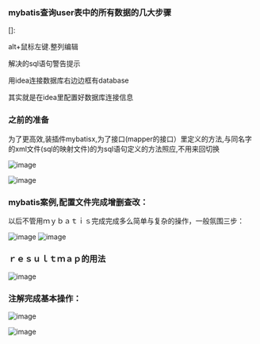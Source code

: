 ### mybatis查询user表中的所有数据的几大步骤

[]: 

[](https://mybatis.org/mybatis-3/zh/getting-started.html)

alt+鼠标左键.整列编辑

解决的sql语句警告提示

用idea连接数据库右边边框有database

其实就是在idea里配置好数据库连接信息

### 之前的准备

为了更高效,装插件mybatisx,为了接口(mapper的接口）里定义的方法,与同名字的xml文件(sql的映射文件)的为sql语句定义的方法照应,不用来回切换

![image](https://user-images.githubusercontent.com/65000660/172337442-b8245404-01cb-4a9d-b2fc-333e2f451b8c.png)






![image](https://user-images.githubusercontent.com/65000660/172337473-f3d7658f-e456-456f-bf78-28a984e25037.png)




### mybatis案例,配置文件完成增删查改：

以后不管用ｍｙｂａｔｉｓ完成完成多么简单与复杂的操作，一般氛围三步：

![image](https://user-images.githubusercontent.com/65000660/172337526-fb5ba953-ad39-4dd2-89e6-fd089140fc6e.png)
![image](https://user-images.githubusercontent.com/65000660/172337550-cde0dcad-a887-45fe-a292-7d981011512c.png)


### ｒｅｓｕｌｔｍａｐ的用法

![image](https://user-images.githubusercontent.com/65000660/172337580-fcb7cfac-5b2b-45c2-8e13-3dbdb7912a98.png)

### 注解完成基本操作：

![image](https://user-images.githubusercontent.com/65000660/172337614-aae1b9d8-de6b-4ed7-8a9d-09ed65335cf9.png)




![image](https://user-images.githubusercontent.com/65000660/172337650-6e74d0b1-f47a-488e-bca5-284a5d9a8645.png)

